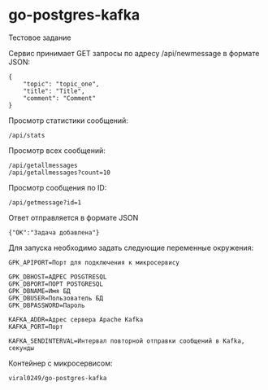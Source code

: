 # go-postgres-kafka
Тестовое задание

Сервис принимает GET запросы по адресу /api/newmessage в формате JSON:
```
{
    "topic": "topic_one",
    "title": "Title",
    "comment": "Comment"
}
```

Просмотр статистики сообщений:
```
/api/stats
```

Просмотр всех сообщений:
```
/api/getallmessages
/api/getallmessages?count=10
```

Просмотр сообщения по ID:
```
/api/getmessage?id=1
```

Ответ отправляется в формате JSON
```
{"OK":"Задача добавлена"}
```

Для запуска необходимо задать следующие переменные окружения:
```
GPK_APIPORT=Порт для подключения к микросервису

GPK_DBHOST=АДРЕС POSGTRESQL
GPK_DBPORT=ПОРТ POSTGRESQL
GPK_DBNAME=Имя БД
GPK_DBUSER=Пользователь БД
GPK_DBPASSWORD=Пароль

KAFKA_ADDR=Адрес сервера Apache Kafka
KAFKA_PORT=Порт

KAFKA_SENDINTERVAL=Интервал повторной отправки сообщений в Kafka, секунды
```

Контейнер с микросервисом:
```
viral0249/go-postgres-kafka
```